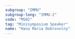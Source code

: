 ```yaml
---
subgroup: "IMMU"
subgroup-long: "IMMU-2"
code: "MS02"
tag: "Minisymposium Speaker"
name: "Hana Maria Dobrovolny"
---
```

